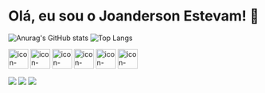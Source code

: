 # Olá, eu sou o Joanderson Estevam! 👋

![Anurag's GitHub stats](https://github-readme-stats.vercel.app/api?username=JoandersonEstevam&count_private=true&show_icons=true&theme=highcontrast)
![Top Langs](https://github-readme-stats-git-masterrstaa-rickstaa.vercel.app/api/top-langs/?username=JoandersonEstevam&layout=compact&bg_color=000&border_color=30A3DC&title_color=E94D5F&text_color=FFF)

<div>
  <img align = "center" alt = "icon-PHP" heioght = "30" width = "40" src = "https://cdn.jsdelivr.net/gh/devicons/devicon@latest/icons/php/php-original.svg">
  <img align = "center" alt = "icon-PHP" heioght = "30" width = "40" src = "https://cdn.jsdelivr.net/gh/devicons/devicon@latest/icons/mysql/mysql-original.svg">
  <img align = "center" alt = "icon-PHP" heioght = "30" width = "40" src="https://cdn.jsdelivr.net/gh/devicons/devicon@latest/icons/python/python-original.svg">
  <img align = "center" alt = "icon-PHP" heioght = "30" width = "40" src="https://cdn.jsdelivr.net/gh/devicons/devicon@latest/icons/html5/html5-original.svg" />
  <img align = "center" alt = "icon-PHP" heioght = "30" width = "40" src="https://cdn.jsdelivr.net/gh/devicons/devicon@latest/icons/css3/css3-original.svg">
  <img align = "center" alt = "icon-PHP" heioght = "30" width = "40" src="https://cdn.jsdelivr.net/gh/devicons/devicon@latest/icons/postgresql/postgresql-original.svg">
</div>

<div>
  <br>
  <a href = "https://br.linkedin.com/in/joanderson-estevam-3a1aaa25b"><img src ="https://img.shields.io/badge/LinkedIn-0077B5?style=for-the-badge&logo=linkedin&logoColor=white"></a>
  <a href = "https://github.com/JoandersonEstevam"> <img src ="https://img.shields.io/badge/GitHub-100000?style=for-the-badge&logo=github&logoColor=white"></a>
  <a href ="mailto:jestevamdossantosribeiro@gmail.com"><img src = "https://img.shields.io/badge/Gmail-D14836?style=for-the-badge&logo=gmail&logoColor=white"></a>
</div>
